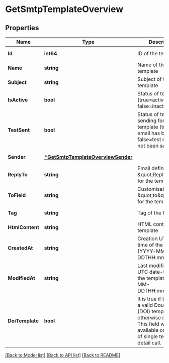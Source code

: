 # GetSmtpTemplateOverview

## Properties
Name | Type | Description | Notes
------------ | ------------- | ------------- | -------------
**Id** | **int64** | ID of the template | [default to null]
**Name** | **string** | Name of the template | [default to null]
**Subject** | **string** | Subject of the template | [default to null]
**IsActive** | **bool** | Status of template (true&#x3D;active, false&#x3D;inactive) | [default to null]
**TestSent** | **bool** | Status of test sending for the template (true&#x3D;test email has been sent, false&#x3D;test email has not been sent) | [default to null]
**Sender** | [***GetSmtpTemplateOverviewSender**](GetSmtpTemplateOverviewSender.md) |  | [default to null]
**ReplyTo** | **string** | Email defined as the \&quot;Reply to\&quot; for the template | [default to null]
**ToField** | **string** | Customisation of the \&quot;to\&quot; field for the template | [default to null]
**Tag** | **string** | Tag of the template | [default to null]
**HtmlContent** | **string** | HTML content of the template | [default to null]
**CreatedAt** | **string** | Creation UTC date-time of the template (YYYY-MM-DDTHH:mm:ss.SSSZ) | [default to null]
**ModifiedAt** | **string** | Last modification UTC date-time of the template (YYYY-MM-DDTHH:mm:ss.SSSZ) | [default to null]
**DoiTemplate** | **bool** | It is true if template is a valid Double opt-in (DOI) template, otherwise it is false. This field will be available only in case of single template detail call. | [optional] [default to null]

[[Back to Model list]](../README.md#documentation-for-models) [[Back to API list]](../README.md#documentation-for-api-endpoints) [[Back to README]](../README.md)

